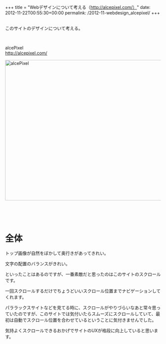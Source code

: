 +++
title = "Webデザインについて考える（http://alcepixel.com/）"
date: 2012-11-22T00:55:30+00:00
permalink: /2012-11-webdesign_alcepixel/
+++
&nbsp;

このサイトのデザインについて考える。

&nbsp;

alcePixel  
<http://alcepixel.com/>

[<img style="background-image: none; border-bottom: 0px; border-left: 0px; padding-left: 0px; padding-right: 0px; display: block; float: none; margin-left: auto; border-top: 0px; margin-right: auto; border-right: 0px; padding-top: 0px" title="alcePixel" border="0" alt="alcePixel" src="http://5000164.jp/wp-content/uploads/2012/11/alcePixel_thumb.png" width="640" height="454" />](http://5000164.jp/wp-content/uploads/2012/11/alcePixel.png)

&nbsp;

&nbsp;

# 全体

トップ画像が自然をぼかして奥行きがあってきれい。

文字の配置のバランスがきれい。

といったことはあるのですが、一番素敵だと思ったのはこのサイトのスクロールです。

一回スクロールするだけでちょうどいいスクロール位置までナビゲーションしてくれます。

パララックスサイトなどを見てる時に、スクロールがやりづらいなあと常々思っていたのですが、このサイトでは気付いたらスムーズにスクロールしていて、最初は自動でスクロール位置を合わせているということに気付きませんでした。

気持よくスクロールできるおかげでサイトのUXが格段に向上していると思います。